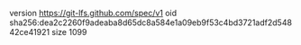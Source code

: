 version https://git-lfs.github.com/spec/v1
oid sha256:dea2c2260f9adeaba8d65dc8a584e1a09eb9f53c4bd3721adf2d54842ce41921
size 1099
